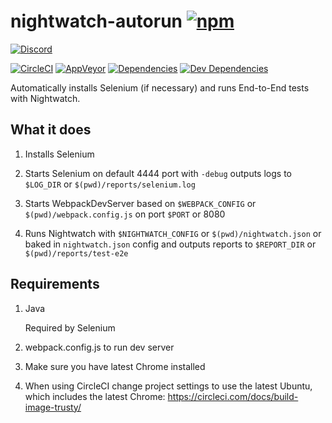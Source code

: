 # nightwatch-autorun [![npm](https://img.shields.io/npm/v/nightwatch-autorun.svg?style=flat-square)](https://www.npmjs.com/package/nightwatch-autorun)

[![Discord](https://img.shields.io/badge/chat-discord-blue.svg?style=flat-square)](https://discord.gg/013tGW1IMcW6Vd1o7)

[![CircleCI](https://img.shields.io/circleci/project/nkbt/nightwatch-autorun.svg?style=flat-square&label=nix-build)](https://circleci.com/gh/nkbt/nightwatch-autorun)
[![AppVeyor](https://img.shields.io/appveyor/ci/nkbt/nightwatch-autorun.svg?style=flat-square&label=win-build)](https://ci.appveyor.com/project/nkbt/nightwatch-autorun)
[![Dependencies](https://img.shields.io/david/nkbt/nightwatch-autorun.svg?style=flat-square)](https://david-dm.org/nkbt/nightwatch-autorun)
[![Dev Dependencies](https://img.shields.io/david/dev/nkbt/nightwatch-autorun.svg?style=flat-square)](https://david-dm.org/nkbt/nightwatch-autorun#info=devDependencies)


Automatically installs Selenium (if necessary) and runs End-to-End tests with Nightwatch.


## What it does

1. Installs Selenium

2. Starts Selenium on default 4444 port with `-debug` outputs logs to `$LOG_DIR` or `$(pwd)/reports/selenium.log`

3. Starts WebpackDevServer based on `$WEBPACK_CONFIG` or `$(pwd)/webpack.config.js` on port `$PORT` or 8080

4. Runs Nightwatch with `$NIGHTWATCH_CONFIG` or `$(pwd)/nightwatch.json` or baked in `nightwatch.json` config and outputs reports to `$REPORT_DIR` or `$(pwd)/reports/test-e2e`


## Requirements

1. Java

    Required by Selenium

2. webpack.config.js to run dev server

3. Make sure you have latest Chrome installed

4. When using CircleCI change project settings to use the latest Ubuntu, which includes the latest Chrome: https://circleci.com/docs/build-image-trusty/
